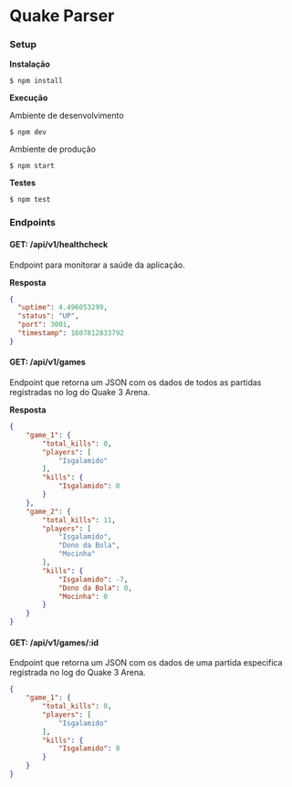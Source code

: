 # Quake Parser
### Setup

<b>Instalação</b>

```console
$ npm install
```

<b>Execução</b>

Ambiente de desenvolvimento
```console
$ npm dev
```

Ambiente de produção
```console
$ npm start
```

<b>Testes</b>

```console
$ npm test
```

### Endpoints

#### GET: /api/v1/healthcheck

Endpoint para monitorar a saúde da aplicação.

<b>Resposta</b>

```JSON
{
  "uptime": 4.496053299,
  "status": "UP",
  "port": 3001,
  "timestamp": 1607812833792
}
```

#### GET: /api/v1/games

Endpoint que retorna um JSON com os dados de todos as partidas registradas no log do Quake 3 Arena.

<b>Resposta</b>

```JSON
{
    "game_1": {
        "total_kills": 0,
        "players": [
            "Isgalamido"
        ],
        "kills": {
            "Isgalamido": 0
        }
    },
    "game_2": {
        "total_kills": 11,
        "players": [
            "Isgalamido",
            "Dono da Bola",
            "Mocinha"
        ],
        "kills": {
            "Isgalamido": -7,
            "Dono da Bola": 0,
            "Mocinha": 0
        }
    }
}
```

#### GET: /api/v1/games/:id

Endpoint que retorna um JSON com os dados de uma partida especifica registrada no log do Quake 3 Arena.

```JSON
{
    "game_1": {
        "total_kills": 0,
        "players": [
            "Isgalamido"
        ],
        "kills": {
            "Isgalamido": 0
        }
    }
}
```